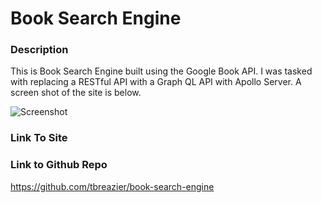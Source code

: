 # Book Search Engine

### Description

This is Book Search Engine built using the Google Book API. I was tasked with replacing a RESTful API with a Graph QL API with Apollo Server. A screen shot of the site is below.

![Screenshot](./public/Book-search-engine.png)

### Link To Site


### Link to Github Repo
https://github.com/tbreazier/book-search-engine
